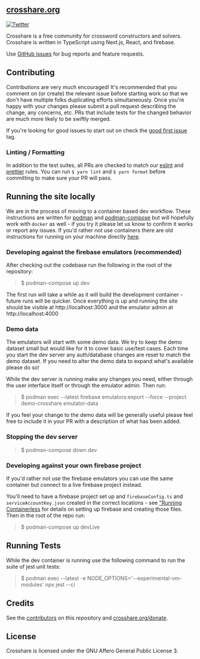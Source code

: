 ## [crosshare.org](https://crosshare.org)

[![Twitter](https://img.shields.io/twitter/follow/crosshareapp?style=social)](https://twitter.com/crosshareapp)

Crosshare is a free community for crossword constructors and solvers. Crosshare is written in TypeScript using Next.js, React, and firebase.

Use [GitHub issues](https://github.com/crosshare-org/crosshare/issues) for bug reports and feature requests.

## Contributing

Contributions are very much encouraged! It's recommended that you comment on (or create) the relevant issue before starting work so that we don't have multiple folks duplicating efforts simultaneously. Once you're happy with your changes please submit a pull request describing the change, any concerns, etc. PRs that include tests for the changed behavior are much more likely to be swiftly merged.

If you're looking for good issues to start out on check the [good first issue](https://github.com/crosshare-org/crosshare/issues?q=is%3Aissue+is%3Aopen+label%3A"good+first+issue") tag.

### Linting / Formatting

In addition to the test suites, all PRs are checked to match our [eslint](https://eslint.org/) and [prettier](https://prettier.io/) rules. You can run `$ yarn lint` and `$ yarn format` before committing to make sure your PR will pass. 

## Running the site locally

We are in the process of moving to a container based dev workflow. These instructions are written for [podman](https://podman.io/) and [podman-compose](https://github.com/containers/podman-compose) but will hopefully work with `docker` as well - if you try it please let us know to confirm it works or report any issues. If you'd rather not use containers there are old instructions for running on your machine directly [here](/RUNNING_CONTAINERLESS.md).

### Developing against the firebase emulators (recommended)

After checking out the codebase run the following in the root of the repository:

> $ podman-compose up dev

The first run will take a while as it will build the development container - future runs will be quicker. Once everything is up and running the site should be visible at http://localhost:3000 and the emulator admin at http://localhost:4000

### Demo data

The emulators will start with some demo data. We try to keep the demo dataset small but would like for it to cover basic use/test cases. Each time you start the dev server any auth/database changes are reset to match the demo dataset. If you need to alter the demo data to expand what's available please do so!

While the dev server is running make any changes you need, either through the user interface itself or through the emulator admin. Then run:

> $ podman exec --latest firebase emulators:export --force --project demo-crosshare emulator-data

If you feel your change to the demo data will be generally useful please feel free to include it in your PR with a description of what has been added.

### Stopping the dev server

> $ podman-compose down dev

### Developing against your own firebase project

If you'd rather not use the firebase emulators you can use the same container but connect to a live firebase project instead.

You'll need to have a firebase project set up and `firebaseConfig.ts` and `serviceAccountKey.json` created in the correct locations - see ["Running Containerless](/RUNNING_CONTAINERLESS.md) for details on setting up firebase and creating those files. Then in the root of the repo run:

> $ podman-compose up devLive

## Running Tests

While the dev container is running use the following command to run the suite of jest unit tests:

> $ podman exec --latest -e NODE_OPTIONS='--experimental-vm-modules' npx jest --ci

## Credits

See the [contributors](https://github.com/crosshare-org/crosshare/graphs/contributors) on this repository and [crosshare.org/donate](https://crosshare.org/donate).

## License

Crosshare is licensed under the GNU Affero General Public License 3.
